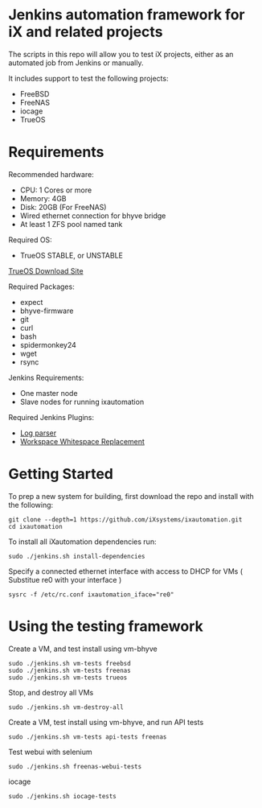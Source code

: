 Jenkins automation framework for iX and related projects
===========

The scripts in this repo will allow you to test iX projects, either as an automated job from Jenkins or manually.

It includes support to test the following projects:

 * FreeBSD
 * FreeNAS
 * iocage
 * TrueOS

Requirements
============

Recommended hardware:
* CPU: 1 Cores or more
* Memory: 4GB
* Disk: 20GB (For FreeNAS)
* Wired ethernet connection for bhyve bridge
* At least 1 ZFS pool named tank

Required OS:

* TrueOS STABLE, or UNSTABLE

[TrueOS Download Site](http://download.trueos.org/master/amd64/)

Required Packages:
* expect
* bhyve-firmware
* git
* curl
* bash
* spidermonkey24
* wget
* rsync

Jenkins Requirements:
* One master node
* Slave nodes for running ixautomation

Required Jenkins Plugins:

* [Log parser](https://wiki.jenkins.io/display/JENKINS/Log+Parser+Plugin)
* [Workspace Whitespace Replacement](https://wiki.jenkins.io/display/JENKINS/Workspace+Whitespace+Replacement+Plugin)


Getting Started
============

To prep a new system for building, first download the repo and install with
the following:

```
git clone --depth=1 https://github.com/iXsystems/ixautomation.git
cd ixautomation
```
To install all iXautomation dependencies run:

```
sudo ./jenkins.sh install-dependencies
```

Specify a connected ethernet interface with access to DHCP for VMs ( Substitue re0 with your interface )

```
sysrc -f /etc/rc.conf ixautomation_iface="re0"
```

Using the testing framework
============

Create a VM, and test install using vm-bhyve

```
sudo ./jenkins.sh vm-tests freebsd
sudo ./jenkins.sh vm-tests freenas
sudo ./jenkins.sh vm-tests trueos
```

Stop, and destroy all VMs

```
sudo ./jenkins.sh vm-destroy-all
```

Create a VM, test install using vm-bhyve, and run API tests
```
sudo ./jenkins.sh vm-tests api-tests freenas
```

Test webui with selenium
```
sudo ./jenkins.sh freenas-webui-tests
```

iocage
```
sudo ./jenkins.sh iocage-tests
```
